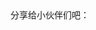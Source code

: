 <div class="shareto">
<span class="hidden-xs">分享给小伙伴们吧：</span>
<div class="bdsharebuttonbox" data-tag="share_1">
	<a class="bds_tsina" data-cmd="tsina" href="#"></a>
	<a class="bds_renren" data-cmd="renren" href="#"></a>
	<a class="bds_qzone" data-cmd="qzone" href="#"></a>
	<a class="bds_tqq" data-cmd="tqq" href="#"></a>
	<a class="bds_weixin" data-cmd="weixin" href="#"></a>
	<a class="bds_more" data-cmd="more" href="#"></a>
</div>
</div>
<script>
	function getImgs() {
		var all = document.getElementsByTagName('img');
		var elements = new Array();
		for (var e = 0; e < all.length; e++) {
			elements[elements.length] = all[e];
		}
		return elements;
	}

	var sharePicture;
	var imgs = getImgs();

	if(imgs != null && imgs.length > 1){
		sharePicture = imgs[1].src;
	}

	sharePicture = sharePicture || 'https://2s66lw.bl3301.livefilestore.com/y2pIlAqf_XWwsDHjEaTPBHGkXmKLncn3uUoXwx-ViqlHkaF8BT-1wp1teBnSgDDnVcu7MsqiOeARHr_LfRos5IJfaCkMLBqp-L9NX7_9gpIDvU_cwqRQ0PCaOwVN1_rDQCeIijX4pW8dIhZxLcy_j_TQQ/h_large_LtVW_53710001b3612f76.jpg';

	var shareText = document.title;
	var shareUrl = window.location.href;
	var myList = document.getElementsByTagName("p");
	var shareDesc;

	for(var i = 0; i < myList.length; i++) {
		shareDesc += myList[i].innerHTML;
		if(shareDesc.length > 50)
			break;
	}
	if(shareDesc.length > 50){
		shareDesc = shareDesc.slice(9, 50);
	}
	shareDesc += "……";

	window._bd_share_config = {
		common : {
			bdText : shareText,
			bdUrl : shareUrl,
			bdPic : sharePicture,
			bdDesc : shareDesc
		},
		share : [{
			"tag" : "share_1",
			"bdSize" : 32
		}]
	}
	with(document)0[(getElementsByTagName('head')[0]||body).appendChild(createElement('script')).src='//dustincys.github.io/static/api/js/share.js?cdnversion='+~(-new Date()/36e5)];
</script>
